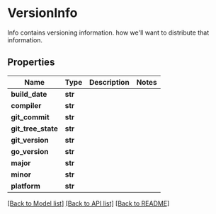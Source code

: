 # VersionInfo

Info contains versioning information. how we'll want to distribute that information.

## Properties
Name | Type | Description | Notes
------------ | ------------- | ------------- | -------------
**build_date** | **str** |  | 
**compiler** | **str** |  | 
**git_commit** | **str** |  | 
**git_tree_state** | **str** |  | 
**git_version** | **str** |  | 
**go_version** | **str** |  | 
**major** | **str** |  | 
**minor** | **str** |  | 
**platform** | **str** |  | 

[[Back to Model list]](../README.md#documentation-for-models) [[Back to API list]](../README.md#documentation-for-api-endpoints) [[Back to README]](../README.md)


